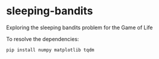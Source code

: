 # sleeping-bandits
Exploring the sleeping bandits problem for the Game of Life

To resolve the dependencies:

```
pip install numpy matplotlib tqdm
```